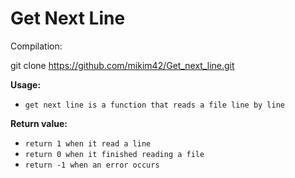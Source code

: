 # Get Next Line

Compilation:

 git clone https://github.com/mikim42/Get_next_line.git

**Usage:**
* `get next line is a function that reads a file line by line`

**Return value:**
* `return 1 when it read a line`
* `return 0 when it finished reading a file`
* `return -1 when an error occurs`
